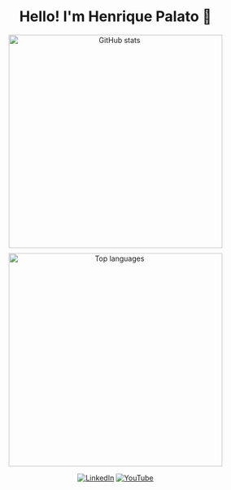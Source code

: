 <div align="center">

# Hello! I'm Henrique Palato 👋

<div align="center" style="display: flex; flex-wrap: wrap; justify-content: center; gap: 10px;">

  <img width="420" src="https://github-readme-stats.vercel.app/api?username=henriquepalato&show_icons=true&theme=default&hide_border=false&border_radius=10&count_private=true" alt="GitHub stats" />

  <img width="420" src="https://github-readme-stats.vercel.app/api/top-langs/?username=henriquepalato&layout=compact&theme=default&hide_border=false&border_radius=10" alt="Top languages" />

</div>

<!-- Social -->
  
[![LinkedIn](https://img.shields.io/badge/LinkedIn-Connect-blue)](https://linkedin.com/in/henriquepalato)
[![YouTube](https://img.shields.io/badge/YouTube-Subscribe-red)](https://youtube.com/@henriquepalato)

</div>
